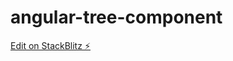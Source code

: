 # angular-tree-component

[Edit on StackBlitz ⚡️](https://stackblitz.com/edit/atc-issue-template-fy8xsf)